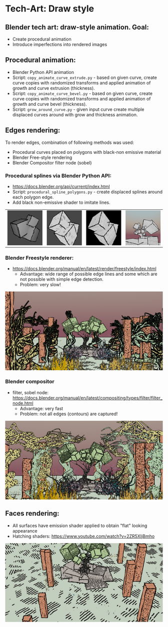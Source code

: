 # Tech-Art: Draw style

## Blender tech art: draw-style animation. Goal:
* Create procedural animation
* Introduce imperfections into rendered images

## Procedural animation:
* Blender Python API animation
* Script: `copy_animate_curve_extrude.py` - based on given curve, create curve copies with randomized transforms and applied animation of growth and curve extrusion (thickness).
* Script: `copy_animate_curve_bevel.py` - based on given curve, create curve copies with randomized transforms and applied animation of growth and curve bevel (thickness).
* Script: `grow_around_curve.py` - given input curve create multiple displaced curves around with grow and thickness animation.

## Edges rendering:

To render edges, combination of following methods was used:
* Procedural curves placed on polygons with black-non emissive material
* Blender Free-style rendering
* Blender Compositor filter node (sobel)

### Procedural splines via Blender Python API: 
* https://docs.blender.org/api/current/index.html
* Script: `procedural_spline_polygons.py` - create displaced splines around each polygon edge.
* Add black non-emissive shader to imitate lines.

<table>
<tr>
  <td><img src="examples/example.png" width="360"></td>
  <td><img src="examples/example2.png" width="360"></td>
  <td><img src="examples/example3.png" width="360"></td>
  <td><img src="examples/example4.png" width="360"></td>
</tr>
</table>


### Blender Freestyle renderer: 
* https://docs.blender.org/manual/en/latest/render/freestyle/index.html
  * Advantage: wide range of possible edge lines and some which are not possible with simple edge detection.
  * Problem: very slow!

![](examples/example11.png)


### Blender compositor
* filter, sobel node: https://docs.blender.org/manual/en/latest/compositing/types/filter/filter_node.html
  * Advantage: very fast
  * Problem: not all edges (contours) are captured!

![](examples/example12.png)

## Faces rendering:
* All surfaces have emission shader applied to obtain "flat" looking appearance
* Hatching shaders: https://www.youtube.com/watch?v=2ZR5XIjBmho

![](examples/example13.png)